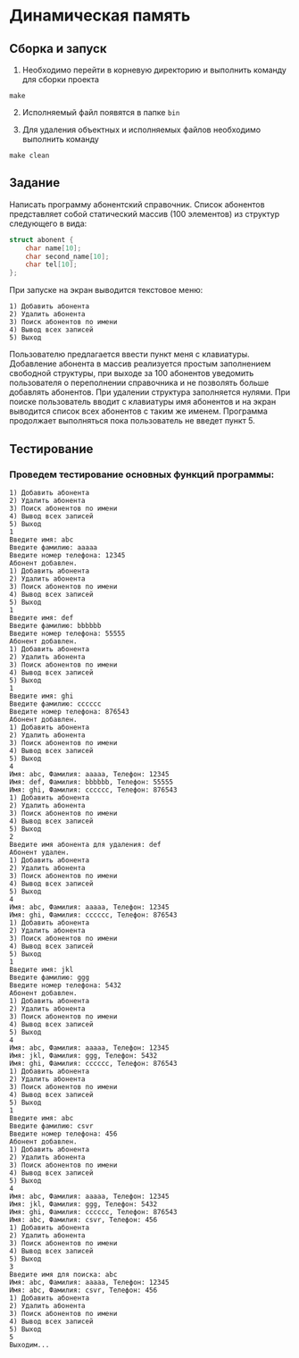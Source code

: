 # Динамическая память

## Сборка и запуск

1. Необходимо перейти в корневую директорию и выполнить команду для сборки проекта

```
make
```

2. Исполняемый файл появятся в папке ```bin```

3. Для удаления объектных и исполняемых файлов необходимо выполнить команду

```
make clean
```

## Задание

Написать программу абонентский справочник. Список абонентов представляет собой статический массив (100 элементов) из структур следующего в вида:

```c
struct abonent {
    char name[10];
    char second_name[10];
    char tel[10];
};
```

При запуске на экран выводится текстовое меню:

```
1) Добавить абонента
2) Удалить абонента
3) Поиск абонентов по имени
4) Вывод всех записей
5) Выход
```

Пользователю предлагается ввести пункт меня с клавиатуры. Добавление абонента в массив реализуется простым заполнением свободной структуры, при выходе за 100 абонентов уведомить пользователя о переполнении справочника и не позволять больше добавлять абонентов. При удалении структура заполняется нулями. При поиске пользователь вводит с клавиатуры имя абонентов и на экран выводится список всех абонентов с таким же именем. Программа продолжает выполняться пока пользователь не введет пункт 5.

## Тестирование

### Проведем тестирование основных функций программы:

```
1) Добавить абонента
2) Удалить абонента
3) Поиск абонентов по имени
4) Вывод всех записей
5) Выход
1
Введите имя: abc
Введите фамилию: aaaaa
Введите номер телефона: 12345
Абонент добавлен.
1) Добавить абонента
2) Удалить абонента
3) Поиск абонентов по имени
4) Вывод всех записей
5) Выход
1
Введите имя: def
Введите фамилию: bbbbbb
Введите номер телефона: 55555
Абонент добавлен.
1) Добавить абонента
2) Удалить абонента
3) Поиск абонентов по имени
4) Вывод всех записей
5) Выход
1
Введите имя: ghi
Введите фамилию: cccccc
Введите номер телефона: 876543
Абонент добавлен.
1) Добавить абонента
2) Удалить абонента
3) Поиск абонентов по имени
4) Вывод всех записей
5) Выход
4
Имя: abc, Фамилия: aaaaa, Телефон: 12345
Имя: def, Фамилия: bbbbbb, Телефон: 55555
Имя: ghi, Фамилия: cccccc, Телефон: 876543
1) Добавить абонента
2) Удалить абонента
3) Поиск абонентов по имени
4) Вывод всех записей
5) Выход
2
Введите имя абонента для удаления: def
Абонент удален.
1) Добавить абонента
2) Удалить абонента
3) Поиск абонентов по имени
4) Вывод всех записей
5) Выход
4
Имя: abc, Фамилия: aaaaa, Телефон: 12345
Имя: ghi, Фамилия: cccccc, Телефон: 876543
1) Добавить абонента
2) Удалить абонента
3) Поиск абонентов по имени
4) Вывод всех записей
5) Выход
1
Введите имя: jkl
Введите фамилию: ggg
Введите номер телефона: 5432
Абонент добавлен.
1) Добавить абонента
2) Удалить абонента
3) Поиск абонентов по имени
4) Вывод всех записей
5) Выход
4
Имя: abc, Фамилия: aaaaa, Телефон: 12345
Имя: jkl, Фамилия: ggg, Телефон: 5432
Имя: ghi, Фамилия: cccccc, Телефон: 876543
1) Добавить абонента
2) Удалить абонента
3) Поиск абонентов по имени
4) Вывод всех записей
5) Выход
1
Введите имя: abc
Введите фамилию: csvr
Введите номер телефона: 456
Абонент добавлен.
1) Добавить абонента
2) Удалить абонента
3) Поиск абонентов по имени
4) Вывод всех записей
5) Выход
4
Имя: abc, Фамилия: aaaaa, Телефон: 12345
Имя: jkl, Фамилия: ggg, Телефон: 5432
Имя: ghi, Фамилия: cccccc, Телефон: 876543
Имя: abc, Фамилия: csvr, Телефон: 456
1) Добавить абонента
2) Удалить абонента
3) Поиск абонентов по имени
4) Вывод всех записей
5) Выход
3
Введите имя для поиска: abc
Имя: abc, Фамилия: aaaaa, Телефон: 12345
Имя: abc, Фамилия: csvr, Телефон: 456
1) Добавить абонента
2) Удалить абонента
3) Поиск абонентов по имени
4) Вывод всех записей
5) Выход
5
Выходим...
```
